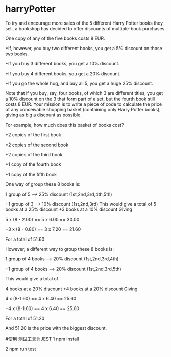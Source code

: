# harryPotter

To try and encourage more sales of the 5 different Harry Potter books they sell, a bookshop has decided to offer discounts of multiple-book purchases.

One copy of any of the five books costs 8 EUR.

*If, however, you buy two different books, you get a 5% discount on those two books.

*If you buy 3 different books, you get a 10% discount.

*If you buy 4 different books, you get a 20% discount.

*If you go the whole hog, and buy all 5, you get a huge 25% discount.

Note that if you buy, say, four books, of which 3 are different titles, you get a 10% discount on the 3 that form part of a set, but the fourth book still costs 8 EUR. Your mission is to write a piece of code to calculate the price of any conceivable shopping basket (containing only Harry Potter books), giving as big a discount as possible.

For example, how much does this basket of books cost?

*2 copies of the first book

*2 copies of the second book

*2 copies of the third book

*1 copy of the fourth book

*1 copy of the fifth book

One way of group these 8 books is:

1 group of 5 --> 25% discount (1st,2nd,3rd,4th,5th)

+1 group of 3 --> 10% discount (1st,2nd,3rd)
This would give a total of 5 books at a 25% discount +3 books at a 10% discount Giving

5 x (8 - 2.00) == 5 x 6.00 == 30.00

+3 x (8 - 0.80) == 3 x 7.20 == 21.60

For a total of 51.60

However, a different way to group these 8 books is:

1 group of 4 books --> 20% discount  (1st,2nd,3rd,4th)

+1 group of 4 books --> 20% discount  (1st,2nd,3rd,5th)

This would give a total of

4 books at a 20% discount  +4 books at a 20% discount Giving

4 x (8-1.60) == 4 x 6.40 == 25.60

+4 x (8-1.60) == 4 x 6.40 == 25.60

For a total of 51.20

And 51.20 is the price with the biggest discount.

#使用 测试工具为JEST
1 npm install 

2 npm run test
